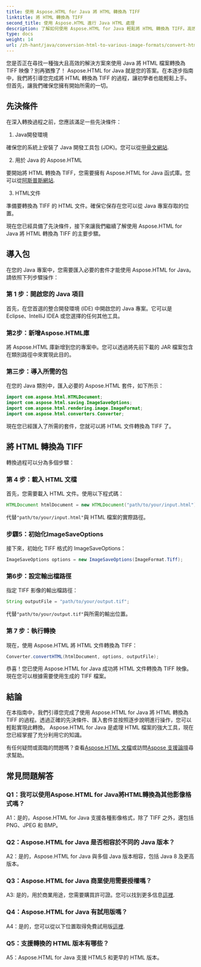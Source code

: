 ```yaml
---
title: 使用 Aspose.HTML for Java 將 HTML 轉換為 TIFF
linktitle: 將 HTML 轉換為 TIFF
second_title: 使用 Aspose.HTML 進行 Java HTML 處理
description: 了解如何使用 Aspose.HTML for Java 輕鬆將 HTML 轉換為 TIFF。高效率文件處理的逐步指南。
type: docs
weight: 14
url: /zh-hant/java/conversion-html-to-various-image-formats/convert-html-to-tiff/
---
```

您是否正在尋找一種強大且高效的解決方案來使用 Java 將 HTML 檔案轉換為 TIFF 映像？別再猶豫了！ Aspose.HTML for Java 就是您的答案。在本逐步指南中，我們將引導您完成將 HTML 轉換為 TIFF 的過程，讓初學者也能輕鬆上手。但首先，讓我們確保您擁有開始所需的一切。

## 先決條件

在深入轉換過程之前，您應該滿足一些先決條件：

1. Java開發環境

確保您的系統上安裝了 Java 開發工具包 (JDK)。您可以從[甲骨文網站](https://www.oracle.com/java/technologies/javase-downloads.html).

2. 用於 Java 的 Aspose.HTML

要開始將 HTML 轉換為 TIFF，您需要擁有 Aspose.HTML for Java 函式庫。您可以從[阿斯普斯網站](https://releases.aspose.com/html/java/).

3. HTML文件

準備要轉換為 TIFF 的 HTML 文件。確保它保存在您可以從 Java 專案存取的位置。

現在您已經具備了先決條件，接下來讓我們繼續了解使用 Aspose.HTML for Java 將 HTML 轉換為 TIFF 的主要步驟。

## 導入包

在您的 Java 專案中，您需要匯入必要的套件才能使用 Aspose.HTML for Java。請依照下列步驟操作：

### 第 1 步：開啟您的 Java 項目

首先，在您首選的整合開發環境 (IDE) 中開啟您的 Java 專案。它可以是 Eclipse、IntelliJ IDEA 或您選擇的任何其他工具。

### 第2步：新增Aspose.HTML庫

將 Aspose.HTML 庫新增到您的專案中。您可以透過將先前下載的 JAR 檔案包含在類別路徑中來實現此目的。

### 第三步：導入所需的包

在您的 Java 類別中，匯入必要的 Aspose.HTML 套件，如下所示：

```java
import com.aspose.html.HTMLDocument;
import com.aspose.html.saving.ImageSaveOptions;
import com.aspose.html.rendering.image.ImageFormat;
import com.aspose.html.converters.Converter;
```

現在您已經匯入了所需的套件，您就可以將 HTML 文件轉換為 TIFF 了。

## 將 HTML 轉換為 TIFF

轉換過程可以分為多個步驟：

### 第 4 步：載入 HTML 文檔

首先，您需要載入 HTML 文件。使用以下程式碼：

```java
HTMLDocument htmlDocument = new HTMLDocument("path/to/your/input.html");
```

代替`"path/to/your/input.html"`與 HTML 檔案的實際路徑。

### 步驟5：初始化ImageSaveOptions

接下來，初始化 TIFF 格式的 ImageSaveOptions：

```java
ImageSaveOptions options = new ImageSaveOptions(ImageFormat.Tiff);
```

### 第6步：設定輸出檔路徑

指定 TIFF 影像的輸出檔路徑：

```java
String outputFile = "path/to/your/output.tif";
```

代替`"path/to/your/output.tif"`與所需的輸出位置。

### 第 7 步：執行轉換

現在，使用 Aspose.HTML 將 HTML 文件轉換為 TIFF：

```java
Converter.convertHTML(htmlDocument, options, outputFile);
```

恭喜！您已使用 Aspose.HTML for Java 成功將 HTML 文件轉換為 TIFF 映像。現在您可以根據需要使用生成的 TIFF 檔案。

## 結論

在本指南中，我們引導您完成了使用 Aspose.HTML for Java 將 HTML 轉換為 TIFF 的過程。透過正確的先決條件、匯入套件並按照逐步說明進行操作，您可以輕鬆實現此轉換。 Aspose.HTML for Java 是處理 HTML 檔案的強大工具，現在您已經掌握了充分利用它的知識。

有任何疑問或面臨的問題嗎？查看[Aspose.HTML 文檔](https://reference.aspose.com/html/java/)或訪問[Aspose 支援論壇](https://forum.aspose.com/)尋求幫助。

## 常見問題解答

### Q1：我可以使用Aspose.HTML for Java將HTML轉換為其他影像格式嗎？

A1：是的，Aspose.HTML for Java 支援各種影像格式，除了 TIFF 之外，還包括 PNG、JPEG 和 BMP。

### Q2：Aspose.HTML for Java 是否相容於不同的 Java 版本？

A2：是的，Aspose.HTML for Java 與多個 Java 版本相容，包括 Java 8 及更高版本。

### Q3：Aspose.HTML for Java 商業使用需要授權嗎？

 A3: 是的，用於商業用途，您需要購買許可證。您可以找到更多信息[這裡](https://purchase.aspose.com/buy).

### Q4：Aspose.HTML for Java 有試用版嗎？

 A4：是的，您可以從以下位置取得免費試用版[這裡](https://releases.aspose.com/html/java).

### Q5：支援轉換的 HTML 版本有哪些？

A5：Aspose.HTML for Java 支援 HTML5 和更早的 HTML 版本。
